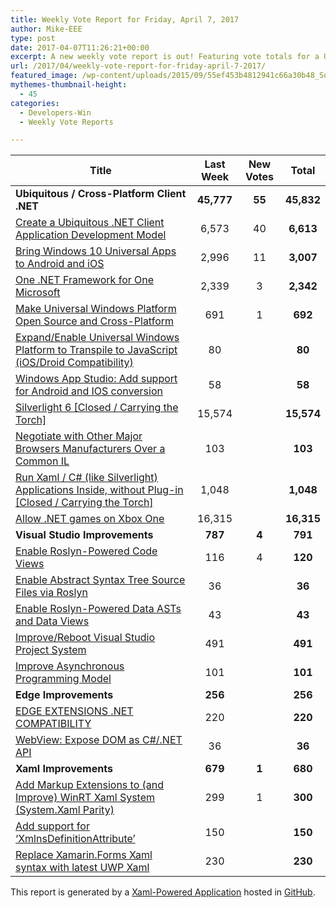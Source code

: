 ```yaml
---
title: Weekly Vote Report for Friday, April 7, 2017
author: Mike-EEE
type: post
date: 2017-04-07T11:26:21+00:00
excerpt: A new weekly vote report is out! Featuring vote totals for a Ubiquitous / Cross-Platform Client .NET (+55 New/45,832 Total), Visual Studio Improvements (+4 New/791 Total), Edge Improvements (+0 New/256 Total), and Xaml Improvements (+1 New/680 Total).
url: /2017/04/weekly-vote-report-for-friday-april-7-2017/
featured_image: /wp-content/uploads/2015/09/55ef453b4812941c66a30b48_Social-Profile-Thick-2561.png
mythemes-thumbnail-height:
  - 45
categories:
  - Developers-Win
  - Weekly Vote Reports

---
```

| Title                                                                                                    | Last Week  |      <span class="new">New Votes</span>      |   Total    |
| -------------------------------------------------------------------------------------------------------- |:----------:|:--------------------------------------------:|:----------:|
| **Ubiquitous / Cross-Platform Client .NET**                                                              | **45,777** | <span class="new"><strong>55</strong></span> | **45,832** |
| [Create a Ubiquitous .NET Client Application Development Model][1]                                       |   6,573    |         <span class="new">40</span>          | **6,613**  |
| [Bring Windows 10 Universal Apps to Android and iOS][2]                                                  |   2,996    |         <span class="new">11</span>          | **3,007**  |
| [One .NET Framework for One Microsoft][3]                                                                |   2,339    |          <span class="new">3</span>          | **2,342**  |
| [Make Universal Windows Platform Open Source and Cross-Platform][4]                                      |    691     |          <span class="new">1</span>          |  **692**   |
| [Expand/Enable Universal Windows Platform to Transpile to JavaScript (iOS/Droid Compatibility)][5]       |     80     |          <span class="new"></span>           |   **80**   |
| [Windows App Studio: Add support for Android and IOS conversion][6]                                      |     58     |          <span class="new"></span>           |   **58**   |
| [Silverlight 6 [Closed / Carrying the Torch]][7]                                                         |   15,574   |          <span class="new"></span>           | **15,574** |
| [Negotiate with Other Major Browsers Manufacturers Over a Common IL][8]                                  |    103     |          <span class="new"></span>           |  **103**   |
| [Run Xaml / C# (like Silverlight) Applications Inside, without Plug-in [Closed / Carrying the Torch]][9] |   1,048    |          <span class="new"></span>           | **1,048**  |
| [Allow .NET games on Xbox One][10]                                                                       |   16,315   |          <span class="new"></span>           | **16,315** |
| **Visual Studio Improvements**                                                                           |  **787**   | <span class="new"><strong>4</strong></span>  |  **791**   |
| [Enable Roslyn-Powered Code Views][11]                                                                   |    116     |          <span class="new">4</span>          |  **120**   |
| [Enable Abstract Syntax Tree Source Files via Roslyn][12]                                                |     36     |          <span class="new"></span>           |   **36**   |
| [Enable Roslyn-Powered Data ASTs and Data Views][13]                                                     |     43     |          <span class="new"></span>           |   **43**   |
| [Improve/Reboot Visual Studio Project System][14]                                                        |    491     |          <span class="new"></span>           |  **491**   |
| [Improve Asynchronous Programming Model][15]                                                             |    101     |          <span class="new"></span>           |  **101**   |
| **Edge Improvements**                                                                                    |  **256**   |  <span class="new"><strong></strong></span>  |  **256**   |
| [EDGE EXTENSIONS .NET COMPATIBILITY][16]                                                                 |    220     |          <span class="new"></span>           |  **220**   |
| [WebView: Expose DOM as C#/.NET API][17]                                                                 |     36     |          <span class="new"></span>           |   **36**   |
| **Xaml Improvements**                                                                                    |  **679**   | <span class="new"><strong>1</strong></span>  |  **680**   |
| [Add Markup Extensions to (and Improve) WinRT Xaml System (System.Xaml Parity)][18]                      |    299     |          <span class="new">1</span>          |  **300**   |
| [Add support for &#8216;XmlnsDefinitionAttribute&#8217;][19]                                             |    150     |          <span class="new"></span>           |  **150**   |
| [Replace Xamarin.Forms Xaml syntax with latest UWP Xaml][20]                                             |    230     |          <span class="new"></span>           |  **230**   |

This report is generated by a [Xaml-Powered Application][21] hosted in [GitHub][22].

 [1]: http://visualstudio.uservoice.com/forums/121579-visual-studio/suggestions/10027638-create-a-ubiquitous-net-client-application-develo
 [2]: https://visualstudio.uservoice.com/forums/121579-visual-studio-2015/suggestions/8912350-bring-windows-10-universal-apps-to-android-and-ios
 [3]: http://visualstudio.uservoice.com/forums/121579-visual-studio-2015/suggestions/4249140-one-net-framework-for-one-microsoft
 [4]: https://wpdev.uservoice.com/forums/110705-dev-platform/suggestions/7989744-make-universal-windows-platform-open-source-and-cr
 [5]: https://wpdev.uservoice.com/forums/110705-dev-platform/suggestions/7897380-expand-enable-universal-windows-platform-to-transp
 [6]: https://wpdev.uservoice.com/forums/216486-windows-app-studio/suggestions/9550647-add-support-for-andriod-and-ios-conversion
 [7]: http://visualstudio.uservoice.com/forums/121579-visual-studio/suggestions/3556619-silverlight-6
 [8]: https://wpdev.uservoice.com/forums/257854-microsoft-edge-developer/suggestions/11392869-negociate-with-other-major-browsers-maufacturers-o
 [9]: https://wpdev.uservoice.com/forums/257854-microsoft-edge-developer/suggestions/8022150-run-xaml-c-like-silverlight-applications-ins
 [10]: https://visualstudio.uservoice.com/forums/121579-visual-studio-2015/suggestions/4233646-allow-net-games-on-xbox-one
 [11]: http://visualstudio.uservoice.com/forums/121579-visual-studio/suggestions/10020390-enable-roslyn-powered-code-views
 [12]: http://visualstudio.uservoice.com/forums/121579-visual-studio-2015/suggestions/7066885-enable-abstract-syntax-tree-source-files-via-rosly
 [13]: http://visualstudio.uservoice.com/forums/121579-visual-studio/suggestions/10020525-enable-roslyn-powered-data-asts-and-data-views
 [14]: http://visualstudio.uservoice.com/forums/121579-visual-studio/suggestions/9347001-improve-reboot-visual-studio-project-system
 [15]: http://visualstudio.uservoice.com/forums/121579-visual-studio/suggestions/9126493-improve-asynchronous-programming-model
 [16]: https://wpdev.uservoice.com/forums/257854-microsoft-edge-developer/suggestions/9467958-edge-extensions-net-compatibility
 [17]: https://wpdev.uservoice.com/forums/110705-dev-platform/suggestions/9126583-webview-expose-dom-as-c-net-api
 [18]: https://wpdev.uservoice.com/forums/110705-dev-platform/suggestions/7232264-add-markup-extensions-to-and-improve-winrt-xaml
 [19]: https://wpdev.uservoice.com/forums/110705-universal-windows-platform/suggestions/9523650-add-support-for-xmlnsdefinitionattribute
 [20]: https://wpdev.uservoice.com/forums/110705-universal-windows-platform/suggestions/13279557-replace-xamarin-forms-xaml-syntax-with-latest-uwp
 [21]: https://imgflip.com/i/h6ho2
 [22]: https://github.com/DevelopersWin/VoteReporter